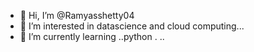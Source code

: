 - 👋 Hi, I’m @Ramyasshetty04
- 👀 I’m interested in datascience and cloud computing...
- 🌱 I’m currently learning ..python .
..

<!---
Ramyasshetty04/Ramyasshetty04 is a ✨ special ✨ repository because its `README.md` (this file) appears on your GitHub profile.
You can click the Preview link to take a look at your changes.
--->
